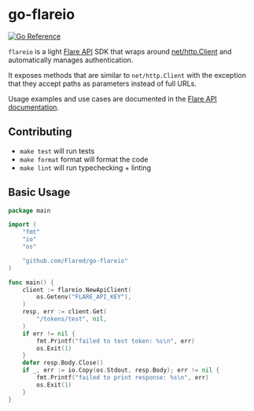 # go-flareio

[![Go Reference](https://pkg.go.dev/badge/github.com/Flared/go-flareio.svg)](https://pkg.go.dev/github.com/Flared/go-flareio)

`flareio` is a light [Flare API](https://api.docs.flare.io/) SDK that wraps around [net/http.Client](https://pkg.go.dev/net/http#Client) and automatically manages authentication.

It exposes methods that are similar to `net/http.Client` with the exception that they accept paths as parameters instead of full URLs.

Usage examples and use cases are documented in the [Flare API documentation](https://api.docs.flare.io/sdk/go).

## Contributing

- `make test` will run tests
- `make format` format will format the code
- `make lint` will run typechecking + linting


## Basic Usage

```go
package main

import (
	"fmt"
	"io"
	"os"

	"github.com/Flared/go-flareio"
)

func main() {
	client := flareio.NewApiClient(
		os.Getenv("FLARE_API_KEY"),
	)
	resp, err := client.Get(
		"/tokens/test", nil,
	)
	if err != nil {
		fmt.Printf("failed to test token: %s\n", err)
		os.Exit(1)
	}
	defer resp.Body.Close()
	if _, err := io.Copy(os.Stdout, resp.Body); err != nil {
		fmt.Printf("failed to print response: %s\n", err)
		os.Exit(1)
	}
}
```
